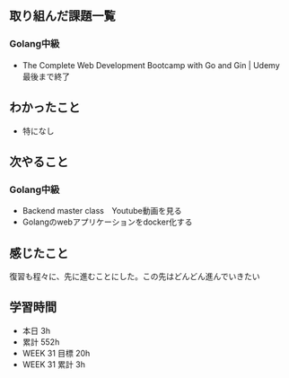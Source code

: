 ## 取り組んだ課題一覧 
### Golang中級
- The Complete Web Development Bootcamp with Go and Gin | Udemy　最後まで終了

 ## わかったこと 
- 特になし

 ## 次やること
### Golang中級
- Backend master class　Youtube動画を見る
- Golangのwebアプリケーションをdocker化する



 ## 感じたこと 
復習も程々に、先に進むことにした。この先はどんどん進んでいきたい

 ## 学習時間 
 - 本日 3h 
 - 累計 552h 
 - WEEK 31 目標 20h 
 - WEEK 31 累計 3h